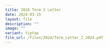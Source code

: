 ```yaml
---
title: 2024 Term 2 Letter
date: 2024-03-15
layout: file
description: ""
image: ""
variant: tiptap
file_url: /files/2024/Term_Letter_2_2024.pdf
---
```

